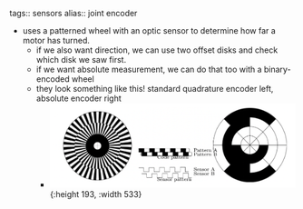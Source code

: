tags:: sensors
alias:: joint encoder

- uses a patterned wheel with an optic sensor to determine how far a motor has turned.
	- if we also want direction, we can use two offset disks and check which disk we saw first.
	- if we want absolute measurement, we can do that too with a binary-encoded wheel
	- they look something like this! standard quadrature encoder left, absolute encoder right
		- ![image.png](../assets/image_1732592559837_0.png){:height 193, :width 533}